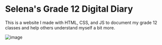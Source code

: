 # Selena's Grade 12 Digital Diary

This is a website I made with HTML, CSS, and JS to document my grade 12 classes and help others understand myself a bit more.

![image](https://github.com/user-attachments/assets/00128ba2-1219-48ac-a57b-8b5f488da072)
